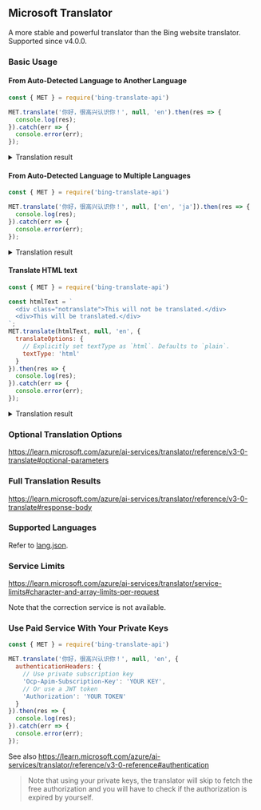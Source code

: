 ## Microsoft Translator

A more stable and powerful translator than the Bing website translator. Supported since v4.0.0.

### Basic Usage

#### From Auto-Detected Language to Another Language

```js
const { MET } = require('bing-translate-api')

MET.translate('你好，很高兴认识你！', null, 'en').then(res => {
  console.log(res);
}).catch(err => {
  console.error(err);
});
```

<details>
<summary>Translation result</summary>

```json
[
  {
    "detectedLanguage": {
      "language": "zh-Hans",
      "score": 1
    },
    "translations": [
      {
        "text": "Hello, nice to meet you!",
        "to": "en"
      }
    ]
  }
]
```
</details>

#### From Auto-Detected Language to Multiple Languages

```js
const { MET } = require('bing-translate-api')

MET.translate('你好，很高兴认识你！', null, ['en', 'ja']).then(res => {
  console.log(res);
}).catch(err => {
  console.error(err);
});
```

<details>
<summary>Translation result</summary>

```json
[
  {
    "detectedLanguage": {
      "language": "zh-Hans",
      "score": 1
    },
    "translations": [
      {
        "text": "Hello, nice to meet you!",
        "to": "en"
      },
      {
        "text": "こんにちは、はじめまして!",
        "to": "ja"
      }
    ]
  }
]
```
</details>

#### Translate HTML text

```js
const { MET } = require('bing-translate-api')

const htmlText = `
  <div class="notranslate">This will not be translated.</div>
  <div>This will be translated.</div>
`;
MET.translate(htmlText, null, 'en', {
  translateOptions: {
    // Explicitly set textType as `html`. Defaults to `plain`.
    textType: 'html'
  }
}).then(res => {
  console.log(res);
}).catch(err => {
  console.error(err);
});
```

<details>
<summary>Translation result</summary>

```json
[
  {
    "detectedLanguage": {
      "language": "en",
      "score": 1
    },
    "translations": [
      {
        "text": "<div class=\"notranslate\">This will not be translated.</div>\n<div>这将被翻译。</div>",
        "to": "zh-Hans"
      }
    ]
  }
]
```
</details>

### Optional Translation Options

https://learn.microsoft.com/azure/ai-services/translator/reference/v3-0-translate#optional-parameters

### Full Translation Results

https://learn.microsoft.com/azure/ai-services/translator/reference/v3-0-translate#response-body

### Supported Languages

Refer to [lang.json](./lang.json).

### Service Limits

https://learn.microsoft.com/azure/ai-services/translator/service-limits#character-and-array-limits-per-request

Note that the correction service is not available.

### Use Paid Service With Your Private Keys

```js
const { MET } = require('bing-translate-api')

MET.translate('你好，很高兴认识你！', null, 'en', {
  authenticationHeaders: {
    // Use private subscription key
    'Ocp-Apim-Subscription-Key': 'YOUR KEY',
    // Or use a JWT token
    'Authorization': 'YOUR TOKEN'
  }
}).then(res => {
  console.log(res);
}).catch(err => {
  console.error(err);
});
```

See also https://learn.microsoft.com/azure/ai-services/translator/reference/v3-0-reference#authentication

> Note that using your private keys, the translator will skip to fetch the free authorization and you will have to check if the authorization is expired by yourself.
